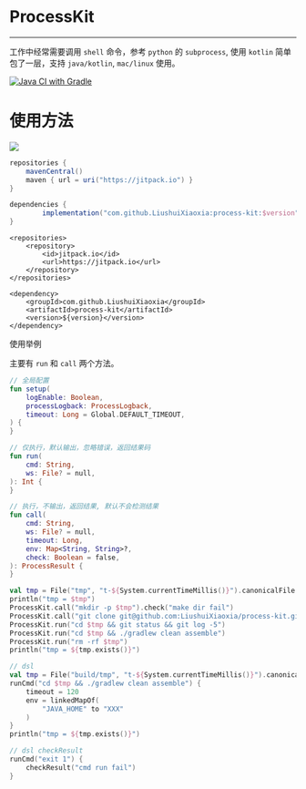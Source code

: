 # ProcessKit

---

工作中经常需要调用 `shell` 命令，参考 `python` 的 `subprocess`, 使用 `kotlin` 简单包了一层，支持 `java/kotlin`, `mac/linux` 使用。

[![Java CI with Gradle](https://github.com/LiushuiXiaoxia/process-kit/actions/workflows/gradle.yml/badge.svg)](https://github.com/LiushuiXiaoxia/process-kit/actions/workflows/gradle.yml)

# 使用方法

[![](https://jitpack.io/v/LiushuiXiaoxia/process-kit.svg)](https://jitpack.io/#LiushuiXiaoxia/process-kit)

```gradle
repositories {
    mavenCentral()
    maven { url = uri("https://jitpack.io") }
}

dependencies {
        implementation("com.github.LiushuiXiaoxia:process-kit:$version")
}
```

```angular2html
<repositories>
    <repository>
        <id>jitpack.io</id>
        <url>https://jitpack.io</url>
    </repository>
</repositories>

<dependency>
    <groupId>com.github.LiushuiXiaoxia</groupId>
    <artifactId>process-kit</artifactId>
    <version>${version}</version>
</dependency>
```

使用举例

主要有 `run` 和 `call` 两个方法。

```kotlin
// 全局配置
fun setup(
    logEnable: Boolean,
    processLogback: ProcessLogback,
    timeout: Long = Global.DEFAULT_TIMEOUT,
) {
}

// 仅执行，默认输出，忽略错误，返回结果码
fun run(
    cmd: String,
    ws: File? = null,
): Int {
}

// 执行，不输出，返回结果, 默认不会检测结果
fun call(
    cmd: String,
    ws: File? = null,
    timeout: Long,
    env: Map<String, String>?,
    check: Boolean = false,
): ProcessResult {
}
```

```kotlin
val tmp = File("tmp", "t-${System.currentTimeMillis()}").canonicalFile
println("tmp = $tmp")
ProcessKit.call("mkdir -p $tmp").check("make dir fail")
ProcessKit.call("git clone git@github.com:LiushuiXiaoxia/process-kit.git $tmp").check("git check failed")
ProcessKit.run("cd $tmp && git status && git log -5")
ProcessKit.run("cd $tmp && ./gradlew clean assemble")
ProcessKit.run("rm -rf $tmp")
println("tmp = ${tmp.exists()}")

// dsl
val tmp = File("build/tmp", "t-${System.currentTimeMillis()}").canonicalFile
runCmd("cd $tmp && ./gradlew clean assemble") {
    timeout = 120
    env = linkedMapOf(
        "JAVA_HOME" to "XXX"
    )
}
println("tmp = ${tmp.exists()}")

// dsl checkResult
runCmd("exit 1") {
    checkResult("cmd run fail")
}
```

